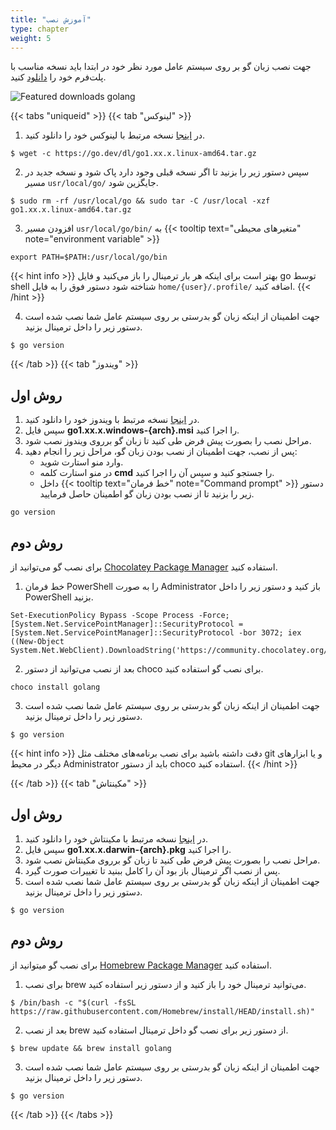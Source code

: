 ```yaml
---
title: "آموزش نصب"
type: chapter
weight: 5
---
```


جهت نصب زبان گو بر روی سیستم عامل مورد نظر خود در ابتدا باید نسخه مناسب با پلت‌فرم خود را [دانلود](https://go.dev/dl/) کنید.

![Featured downloads golang](../assets/img/content/installation/1.png)

{{< tabs "uniqueid" >}}
{{< tab "لینوکس" >}}

1. در [اینجا](https://go.dev/dl/) نسخه مرتبط با لینوکس خود را دانلود کنید.
```shell
$ wget -c https://go.dev/dl/go1.xx.x.linux-amd64.tar.gz
```
2. سپس دستور زیر را بزنید تا اگر نسخه قبلی وجود دارد پاک شود و نسخه جدید در مسیر `usr/local/go/` جایگزین شود.
```shell
$ sudo rm -rf /usr/local/go && sudo tar -C /usr/local -xzf go1.xx.x.linux-amd64.tar.gz
```
3. افزودن مسیر `usr/local/go/bin/` به  {{< tooltip text="متغیرهای محیطی" note="environment variable" >}}
```shell
export PATH=$PATH:/usr/local/go/bin
```

{{< hint info >}}
بهتر است برای اینکه هر بار ترمینال را باز می‌کنید و فایل go توسط shell شناخته شود دستور فوق را به فایل `home/{user}/.profile/` اضافه کنید.
{{< /hint >}}

4. جهت اطمینان از اینکه زبان گو بدرستی بر روی سیستم عامل شما نصب شده است دستور زیر را داخل ترمینال بزنید.
```shell
$ go version
```

{{< /tab >}}
{{< tab "ویندوز" >}}
## روش اول
1. در [اینجا](https://go.dev/dl/) نسخه مرتبط با ویندوز خود را دانلود کنید.
2. سپس فایل **go1.xx.x.windows-{arch}.msi** را اجرا کنید.
3. مراحل نصب را بصورت پیش فرض طی کنید تا زبان گو برروی ویندوز نصب شود.
4. پس از نصب، جهت اطمینان از نصب بودن زبان گو، مراحل زیر را انجام دهید:
	-  وارد منو استارت شوید.
	- در منو استارت کلمه **cmd** را جستجو کنید و سپس آن را اجرا کنید.
	- داخل {{< tooltip text="خط فرمان" note="Command prompt" >}} دستور زیر را بزنید تا از نصب بودن زبان گو اطمینان حاصل فرمایید.

```shell
go version
```

## روش دوم
برای نصب گو می‌توانید از [Chocolatey Package Manager](https://community.chocolatey.org/) استفاده کنید.
1. خط فرمان PowerShell را به صورت Administrator باز کنید و دستور زیر را داخل PowerShell بزنید.

```shell
Set-ExecutionPolicy Bypass -Scope Process -Force; [System.Net.ServicePointManager]::SecurityProtocol = [System.Net.ServicePointManager]::SecurityProtocol -bor 3072; iex ((New-Object System.Net.WebClient).DownloadString('https://community.chocolatey.org/install.ps1'))
```

2. بعد از نصب می‌توانید از دستور choco برای نصب گو استفاده کنید.

```shell
choco install golang
```

3. جهت اطمینان از اینکه زبان گو بدرستی بر روی سیستم عامل شما نصب شده است دستور زیر را داخل ترمینال بزنید.


```shell
$ go version
```

{{< hint info >}}
دقت داشته باشید برای نصب برنامه‌های مختلف مثل git و یا ابزارهای دیگر در محیط Administrator باید از دستور choco استفاده کنید.
{{< /hint >}}


{{< /tab >}}
{{< tab "مکینتاش" >}}

## روش اول
1. در [اینجا](https://go.dev/dl/) نسخه مرتبط با مکینتاش خود را دانلود کنید.
2. سپس فایل **go1.xx.x.darwin-{arch}.pkg** را اجرا کنید.
3. مراحل نصب را بصورت پیش فرض طی کنید تا زبان گو برروی مکینتاش نصب شود.
4. پس از نصب اگر ترمینال باز بود آن را کامل ببنید تا تغییرات صورت گیرد.
5. جهت اطمینان از اینکه زبان گو بدرستی بر روی سیستم عامل  شما نصب شده است دستور زیر را داخل ترمینال بزنید.

```shell
$ go version
```

## روش دوم
برای نصب گو میتوانید از [Homebrew Package Manager](https://brew.sh/) استفاده کنید. 
1. برای نصب brew می‌توانید ترمینال خود را باز کنید و از دستور زیر استفاده کنید.

```shell
$ /bin/bash -c "$(curl -fsSL https://raw.githubusercontent.com/Homebrew/install/HEAD/install.sh)"
```

2. بعد از نصب brew از دستور زیر برای نصب گو داخل ترمینال استفاده کنید.

```shell
$ brew update && brew install golang
```

3. جهت اطمینان از اینکه زبان گو بدرستی بر روی سیستم عامل شما نصب شده است دستور زیر را داخل ترمینال بزنید.


```shell
$ go version
```


{{< /tab >}}
{{< /tabs >}}
